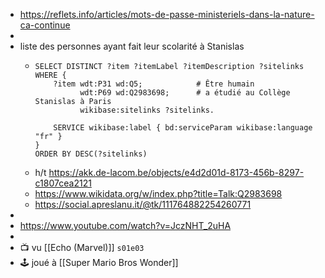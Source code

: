 - https://reflets.info/articles/mots-de-passe-ministeriels-dans-la-nature-ca-continue
-
- liste des personnes ayant fait leur scolarité à Stanislas
	- ```
	  SELECT DISTINCT ?item ?itemLabel ?itemDescription ?sitelinks
	  WHERE {
	      ?item wdt:P31 wd:Q5;            # Être humain
	            wdt:P69 wd:Q2983698;      # a étudié au Collège Stanislas à Paris
	            wikibase:sitelinks ?sitelinks.
	  
	      SERVICE wikibase:label { bd:serviceParam wikibase:language "fr" }
	  }
	  ORDER BY DESC(?sitelinks)
	  ```
	- h/t https://akk.de-lacom.be/objects/e4d2d01d-8173-456b-8297-c1807cea2121
	- https://www.wikidata.org/w/index.php?title=Talk:Q2983698
	- https://social.apreslanu.it/@tk/111764882254260771
-
- https://www.youtube.com/watch?v=JczNHT_2uHA
-
- 📺 vu [[Echo (Marvel)]] `s01e03`
- 🕹️ joué à [[Super Mario Bros Wonder]]